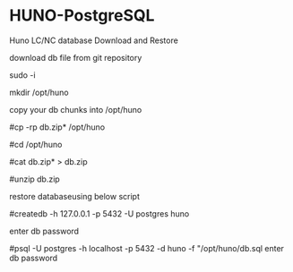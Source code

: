 # HUNO-PostgreSQL
Huno LC/NC database Download and Restore

download db file from git repository 

sudo -i

mkdir /opt/huno

copy your db chunks into /opt/huno

#cp -rp db.zip* /opt/huno

#cd /opt/huno

#cat db.zip* > db.zip

#unzip db.zip

restore databaseusing below script 

#createdb -h 127.0.0.1 -p 5432 -U postgres huno

enter db password 

#psql -U postgres -h localhost -p 5432 -d huno -f "/opt/huno/db.sql
enter db password
